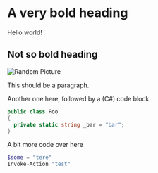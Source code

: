 # A very bold heading

Hello world!

## Not so bold heading

![Random Picture](https://s3-ap-southeast-2.amazonaws.com/karask.com/blog/postgres+docker+compose+seed+data.jpg)

This should be a paragraph.

Another one here, followed by a (C#) code block.

```csharp
public class Foo
{
  private static string _bar = "bar";
}
```

A bit more code over here

```powershell
$some = "tere"
Invoke-Action "test"
```
